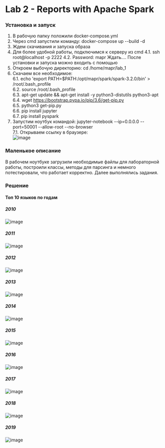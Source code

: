# Lab 2 - Reports with Apache Spark
### Установка и запуск 
1. В рабочую папку положили docker-compose.yml
2. Через cmd запустили команду: docker-compose up --build -d
3. Ждем скачивания и запуска образа
4. Для более удобной работы, подключимся к серверу из cmd
4.1. ssh root@localhost -p 2222
4.2. Password: mapr
Ждать.... После установки и запуска можно входить c помощью
5. Откроем выбочую директорию: cd /home/mapr/lab_1
6. Скачаем все необходимое: </br>
6.1. echo 'export PATH=$PATH:/opt/mapr/spark/spark-3.2.0/bin' > /root/.bash_profile </br>
6.2. source /root/.bash_profile </br>
6.3. apt-get update && apt-get install -y python3-distutils python3-apt </br>
6.4. wget https://bootstrap.pypa.io/pip/3.6/get-pip.py </br>
6.5. python3 get-pip.py </br>
6.6. pip install jupyter  </br>
6.7. pip install pyspark </br>
7. Запустим ноутбук командой: jupyter-notebook --ip=0.0.0.0 --port=50001 --allow-root --no-browser </br>
7.1. Открываем ссылку в браузере:</br>
![image](https://user-images.githubusercontent.com/62326372/203779844-c7fdcf70-979d-4c33-b282-e51183c69b9f.png)
### Маленькое описание
В рабочем ноутбуке загрузили необходимые файлы для лабораторной работы, построили классы, методы для парсинга и немного потестировали, что работает корректно.
Далее выполнялись задания. 
### Решение
#### Топ 10 языков по годам
##### 2010 </br>
![image](https://user-images.githubusercontent.com/62326372/203838187-dc7afd5e-9fd5-43cc-8eb5-7f44c4be5196.png)</br>
##### 2011</br>
![image](https://user-images.githubusercontent.com/62326372/203838364-7151539d-e34b-4de3-bb2c-07e7c905fca6.png)</br>
##### 2012</br>
![image](https://user-images.githubusercontent.com/62326372/203838384-a7afb9c9-5ed5-4ead-a06d-e1f9f747a34f.png)</br>
##### 2013</br>
![image](https://user-images.githubusercontent.com/62326372/203838405-3c3d9404-7fd8-4bec-b877-f1f361be841e.png)</br>
##### 2014</br>
![image](https://user-images.githubusercontent.com/62326372/203838423-a69c8285-ee17-47c4-882f-ce9713f0d853.png)</br>
##### 2015</br>
![image](https://user-images.githubusercontent.com/62326372/203838446-fc7ced48-3012-4997-9021-a7f89d8238b2.png)</br>
##### 2016</br>
![image](https://user-images.githubusercontent.com/62326372/203838482-3926c945-b6b4-4f9a-a395-ded7feb87f5b.png)</br>
##### 2017</br>
![image](https://user-images.githubusercontent.com/62326372/203838500-42a0454d-c222-48ec-8602-b9c215928767.png)</br>
##### 2018</br>
![image](https://user-images.githubusercontent.com/62326372/203838522-cdd6939e-ea42-40a2-92db-429f3c079fed.png)</br>
##### 2019</br>
![image](https://user-images.githubusercontent.com/62326372/203838544-65e12829-51a3-405b-99df-d75ce0e33844.png)</br>
